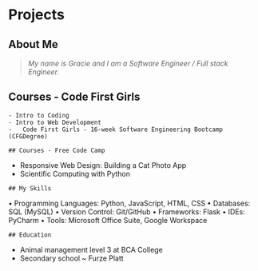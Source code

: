 # **Projects**

## About Me
 > _My name is Gracie and I am a Software Engineer /  Full stack Engineer._
        
## Courses - Code First Girls
```
- Intro to Coding
- Intro to Web Development
-	Code First Girls - 16-week Software Engineering Bootcamp (CFGDegree)
 
## Courses - Free Code Camp
```
- Responsive Web Design: Building a Cat Photo App
- Scientific Computing with Python 

```   
## My Skills
```
•	Programming Languages: Python, JavaScript, HTML, CSS 
•	Databases: SQL (MySQL) 
•	Version Control: Git/GitHub 
•	Frameworks: Flask 
•	IDEs: PyCharm 
•	Tools: Microsoft Office Suite, Google Workspace 

```      
## Education
```
- Animal management level 3 at BCA College
- Secondary school ~ Furze Platt
```



